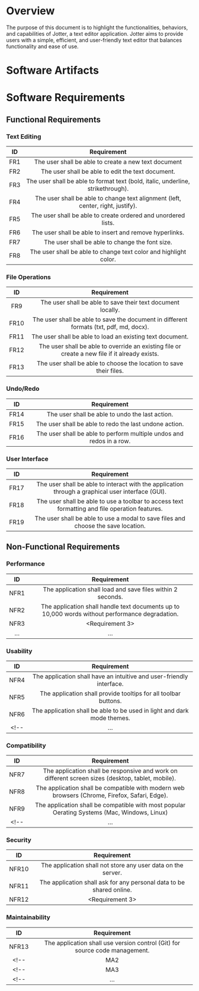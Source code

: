 # Overview

The purpose of this document is to highlight the functionalities, behaviors, and capabilities of Jotter, a text editor application. Jotter aims to provide users with a simple, efficient, and user-friendly text editor that balances functionality and ease of use.

# Software Artifacts

# Software Requirements

## Functional Requirements

### Text Editing

| ID  | Requirement     | 
| :-------------: | :----------: | 
| FR1 | The user shall be able to create a new text document |
| FR2 | The user shall be able to edit the text document. |
| FR3 | The user shall be able to format text (bold, italic, underline, strikethrough). |
| FR4 | The user shall be able to change text alignment (left, center, right, justify). |
| FR5 | The user shall be able to create ordered and unordered lists. | 
| FR6 | The user shall be able to insert and remove hyperlinks. | 
| FR7 | The user shall be able to change the font size. | 
| FR8 | The user shall be able to change text color and highlight color. | 


### File Operations

| ID  | Requirement     | 
| :-------------: | :----------: | 
| FR9 | The user shall be able to save their text document locally. | 
| FR10 | The user shall be able to save the document in different formats (txt, pdf, md, docx). | 
| FR11 | The user shall be able to load an existing text document. | 
| FR12 | The user shall be able to override an existing file or create a new file if it already exists. | 
| FR13 | The user shall be able to choose the location to save their files. | 


### Undo/Redo

| ID  | Requirement     | 
| :-------------: | :----------: | 
| FR14 | The user shall be able to undo the last action. | 
| FR15 | The user shall be able to redo the last undone action. | 
| FR16 | The user shall be able to perform multiple undos and redos in a row. | 


### User Interface
| ID  | Requirement     | 
| :-------------: | :----------: | 
| FR17 | The user shall be able to interact with the application through a graphical user interface (GUI). | 
| FR18 | The user shall be able to use a toolbar to access text formatting and file operation features. | 
| FR19 | The user shall be able to use a modal to save files and choose the save location. | 


## Non-Functional Requirements

### Performance

| ID  | Requirement     | 
| :-------------: | :----------: | 
| NFR1 | The application shall load and save files within 2 seconds. | 
| NFR2 | The application shall handle text documents up to 10,000 words without performance degradation. | 
| NFR3 | <Requirement 3> | 
| … | … |

### Usability

| ID  | Requirement     | 
| :-------------: | :----------: | 
| NFR4 | The application shall have an intuitive and user-friendly interface.| 
| NFR5 | The application shall provide tooltips for all toolbar buttons.| 
| NFR6 | The application shall be able to be used in light and dark mode themes.| 
<!-- | … | … | -->

### Compatibility

| ID  | Requirement     | 
| :-------------: | :----------: | 
| NFR7 | The application shall be responsive and work on different screen sizes (desktop, tablet, mobile).| 
| NFR8 | The application shall be compatible with modern web browsers (Chrome, Firefox, Safari, Edge).| 
| NFR9 | The application shall be compatible with most popular Oerating Systems (Mac, Windows, Linux) | 
<!-- | … | … | -->

### Security

| ID  | Requirement     | 
| :-------------: | :----------: | 
| NFR10 | The application shall not store any user data on the server.| 
| NFR11 | The application shall ask for any personal data to be shared online. | 
| NFR12 | <Requirement 3> | 


### Maintainability

| ID  | Requirement     | 
| :-------------: | :----------: | 
| NFR13 | The application shall use version control (Git) for source code management. | 
<!-- | MA2 | <Requirement 2> |  -->
<!-- | MA3 | <Requirement 3> |  -->
<!-- | … | … | -->

